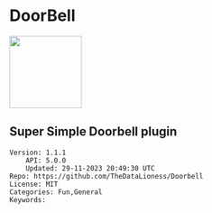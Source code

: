 # DoorBell
<img src="https://raw.githubusercontent.com/TheDataLioness/Doorbell/f8bdf273d1438b071231f8b80ba7e40166d3f864/icon.png" width="128" height="128" />

## Super Simple Doorbell plugin
```properties
Version: 1.1.1
    API: 5.0.0
    Updated: 29-11-2023 20:49:30 UTC
Repo: https://github.com/TheDataLioness/Doorbell
License: MIT
Categories: Fun,General
Keywords: 
```